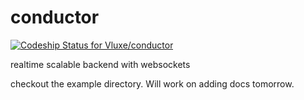 conductor
=========

[ ![Codeship Status for Vluxe/conductor](https://www.codeship.io/projects/6ffcb2c0-0ed1-0132-fc79-02c0648a600f/status)](https://www.codeship.io/projects/32517)

realtime scalable backend with websockets

checkout the example directory. Will work on adding docs tomorrow.